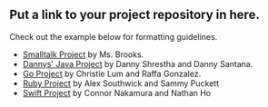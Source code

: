 ## Put a link to your project repository in here.
Check out the example below for formatting guidelines. 

* [Smalltalk Project](https://github.com/lizzybrooks/somerepo) by Ms. Brooks. 
* [Dannys' Java Project](https://github.com/zootsuitproductions/Dannys-Java-Project) by Danny Shrestha and Danny Santana. 
* [Go Project](https://github.com/Chr1sL/Go-programming) by Christie Lum and Raffa Gonzalez.
* [Ruby Project](https://github.com/sammypuckett/ruby-string-program) by Alex Southwick and Sammy Puckett
* [Swift Project](https://github.com/thetrustedwizard/SwiftLangProject/blob/master/sentencechanger) by Connor Nakamura and Nathan Ho
